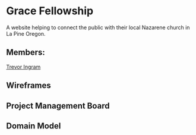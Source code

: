 # Grace Fellowship
A website helping to connect the public with their local Nazarene church in La Pine Oregon.

## Members:

[Trevor Ingram](https://github.com/T-Ingram)

## Wireframes



## Project Management Board



## Domain Model


